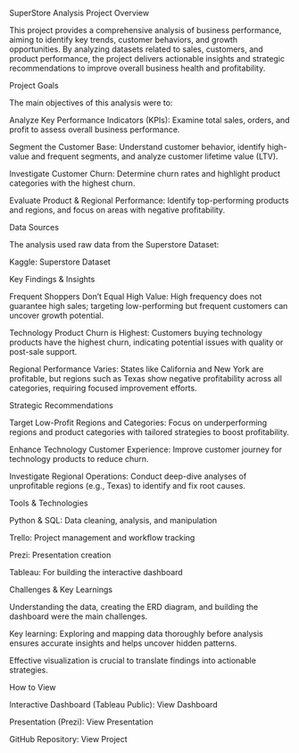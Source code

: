 SuperStore Analysis
Project Overview

This project provides a comprehensive analysis of business performance, aiming to identify key trends, customer behaviors, and growth opportunities. By analyzing datasets related to sales, customers, and product performance, the project delivers actionable insights and strategic recommendations to improve overall business health and profitability.

Project Goals

The main objectives of this analysis were to:

Analyze Key Performance Indicators (KPIs): Examine total sales, orders, and profit to assess overall business performance.

Segment the Customer Base: Understand customer behavior, identify high-value and frequent segments, and analyze customer lifetime value (LTV).

Investigate Customer Churn: Determine churn rates and highlight product categories with the highest churn.

Evaluate Product & Regional Performance: Identify top-performing products and regions, and focus on areas with negative profitability.

Data Sources

The analysis used raw data from the Superstore Dataset:

Kaggle: Superstore Dataset

Key Findings & Insights

Frequent Shoppers Don’t Equal High Value: High frequency does not guarantee high sales; targeting low-performing but frequent customers can uncover growth potential.

Technology Product Churn is Highest: Customers buying technology products have the highest churn, indicating potential issues with quality or post-sale support.

Regional Performance Varies: States like California and New York are profitable, but regions such as Texas show negative profitability across all categories, requiring focused improvement efforts.

Strategic Recommendations

Target Low-Profit Regions and Categories: Focus on underperforming regions and product categories with tailored strategies to boost profitability.

Enhance Technology Customer Experience: Improve customer journey for technology products to reduce churn.

Investigate Regional Operations: Conduct deep-dive analyses of unprofitable regions (e.g., Texas) to identify and fix root causes.

Tools & Technologies

Python & SQL: Data cleaning, analysis, and manipulation

Trello: Project management and workflow tracking

Prezi: Presentation creation

Tableau: For building the interactive dashboard

Challenges & Key Learnings

Understanding the data, creating the ERD diagram, and building the dashboard were the main challenges.

Key learning: Exploring and mapping data thoroughly before analysis ensures accurate insights and helps uncover hidden patterns.

Effective visualization is crucial to translate findings into actionable strategies.

How to View

Interactive Dashboard (Tableau Public): View Dashboard

Presentation (Prezi): View Presentation

GitHub Repository: View Project